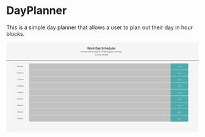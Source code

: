 # DayPlanner


This is a simple day planner that allows a user to plan out their day in hour blocks. 

![](assets/images/app.png)


